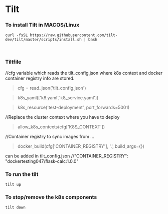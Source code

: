 # Tilt 

### To install Tilt in MACOS/Linux

```
curl -fsSL https://raw.githubusercontent.com/tilt-dev/tilt/master/scripts/install.sh | bash
```

&nbsp;

### Tiltfile

//cfg variable which reads the tilt_config.json where k8s context and docker container registry info are stored.
> cfg = read_json('tilt_config.json')

> k8s_yaml(['k8.yaml','k8_service.yaml'])

> k8s_resource('test-deployment', port_forwards=5001)

//Replace the cluster context where you have to deploy
> allow_k8s_contexts(cfg['K8S_CONTEXT'])

//Container registry to sync images from ...
> docker_build(cfg['CONTAINER_REGISTRY'], '.', build_args={})

can be added in tilt_config.json 
//"CONTAINER_REGISTRY": "dockertesting047/flask-calc:1.0.0"

### To run the tilt

``` 
tilt up
```

### To stop/remove the k8s components

```
tilt down
```